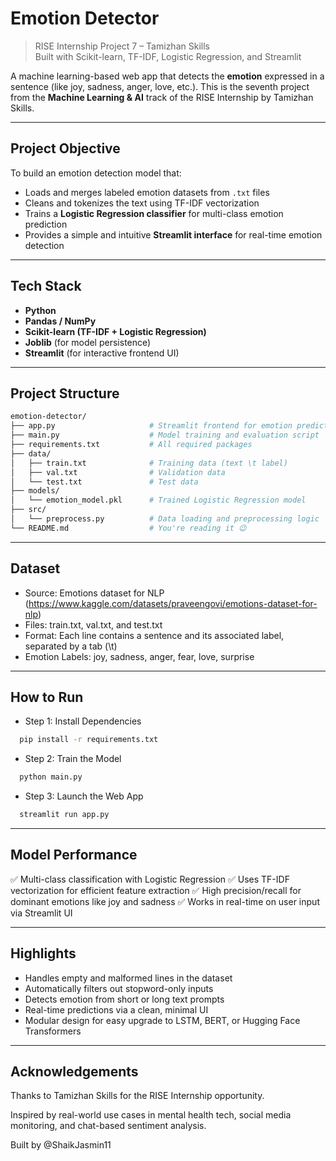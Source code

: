 #  Emotion Detector

> RISE Internship Project 7 – Tamizhan Skills  
> Built with Scikit-learn, TF-IDF, Logistic Regression, and Streamlit

A machine learning-based web app that detects the **emotion** expressed in a sentence (like joy, sadness, anger, love, etc.). This is the seventh project from the **Machine Learning & AI** track of the RISE Internship by Tamizhan Skills.

---

##  Project Objective

To build an emotion detection model that:
  - Loads and merges labeled emotion datasets from `.txt` files
  - Cleans and tokenizes the text using TF-IDF vectorization
  - Trains a **Logistic Regression classifier** for multi-class emotion prediction
  - Provides a simple and intuitive **Streamlit interface** for real-time emotion detection

---

##  Tech Stack

- **Python**
- **Pandas / NumPy**
- **Scikit-learn (TF-IDF + Logistic Regression)**
- **Joblib** (for model persistence)
- **Streamlit** (for interactive frontend UI)

---

##  Project Structure

```bash
emotion-detector/
├── app.py                     # Streamlit frontend for emotion prediction
├── main.py                    # Model training and evaluation script
├── requirements.txt           # All required packages
├── data/
│   ├── train.txt              # Training data (text \t label)
│   ├── val.txt                # Validation data
│   └── test.txt               # Test data
├── models/
│   └── emotion_model.pkl      # Trained Logistic Regression model
├── src/
│   └── preprocess.py          # Data loading and preprocessing logic
└── README.md                  # You're reading it 😉
```

---

## Dataset

- Source: Emotions dataset for NLP (https://www.kaggle.com/datasets/praveengovi/emotions-dataset-for-nlp)
- Files: train.txt, val.txt, and test.txt
- Format: Each line contains a sentence and its associated label, separated by a tab (\t)
- Emotion Labels: joy, sadness, anger, fear, love, surprise

---

## How to Run

- Step 1: Install Dependencies
  
```bash
  pip install -r requirements.txt
```

- Step 2: Train the Model
  
```bash
  python main.py
```

- Step 3: Launch the Web App
  
```bash
  streamlit run app.py
```

  ---

## Model Performance

✅ Multi-class classification with Logistic Regression
✅ Uses TF-IDF vectorization for efficient feature extraction
✅ High precision/recall for dominant emotions like joy and sadness
✅ Works in real-time on user input via Streamlit UI

---

## Highlights

- Handles empty and malformed lines in the dataset
- Automatically filters out stopword-only inputs
- Detects emotion from short or long text prompts
- Real-time predictions via a clean, minimal UI
- Modular design for easy upgrade to LSTM, BERT, or Hugging Face Transformers

---

## Acknowledgements

Thanks to Tamizhan Skills for the RISE Internship opportunity.

Inspired by real-world use cases in mental health tech, social media monitoring, and chat-based sentiment analysis.

Built by @ShaikJasmin11
